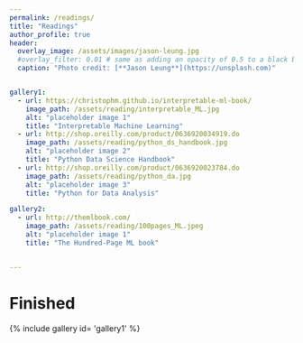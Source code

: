 ```yaml
---
permalink: /readings/
title: "Readings"
author_profile: true
header:
  overlay_image: /assets/images/jason-leung.jpg
  #overlay_filter: 0.01 # same as adding an opacity of 0.5 to a black background
  caption: "Photo credit: [**Jason Leung**](https://unsplash.com)"


gallery1:
  - url: https://christophm.github.io/interpretable-ml-book/
    image_path: /assets/reading/interpretable_ML.jpg
    alt: "placeholder image 1"
    title: "Interpretable Machine Learning"
  - url: http://shop.oreilly.com/product/0636920034919.do
    image_path: /assets/reading/python_ds_handbook.jpg
    alt: "placeholder image 2"
    title: "Python Data Science Handbook"
  - url: http://shop.oreilly.com/product/0636920023784.do
    image_path: /assets/reading/python_da.jpg
    alt: "placeholder image 3"
    title: "Python for Data Analysis"

gallery2:
  - url: http://themlbook.com/
    image_path: /assets/reading/100pages_ML.jpeg
    alt: "placeholder image 1"
    title: "The Hundred-Page ML book"


---
```

# Finished 

{% include gallery id= 'gallery1' %}


